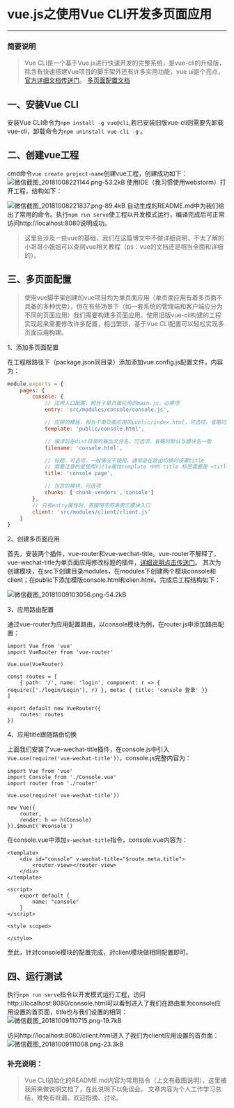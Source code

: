 # vue.js之使用Vue CLI开发多页面应用


---
### 简要说明
> Vue CLI是一个基于Vue.js进行快速开发的完整系统，是vue-cli的升级版，除含有快速搭建Vue项目的脚手架外还有许多实用功能，vue ui是个亮点，[官方详细文档传送门](https://cli.vuejs.org/zh/guide)。
[多页面配置文档](https://cli.vuejs.org/zh/config/#pages)

## 一、安装Vue CLI
安装Vue CLI命令为`npm install -g vue@cli`,若已安装旧版vue-cli则需要先卸载vue-cli，卸载命令为`npm uninstall vue-cli -g` 。

## 二、创建vue工程
cmd命令`vue create project-name`创建vue工程，创建成功如下：
![微信截图_20181008221144.png-53.2kB][1]
使用IDE（我习惯使用webstorm）打开工程，结构如下：

![微信截图_20181008221837.png-89.4kB][2]
自动生成的README.md中为我们给出了常用的命令。执行`npm run serve`使工程以开发模式运行，编译完成后可正常访问http://localhost:8080说明成功。
> 这里会涉及一些vue的基础，我们在这篇博文中不做详细说明，不太了解的小哥哥小姐姐可以查阅vue相关教程（ps：vue的文档还是相当全面和详细的）。

## 三、多页面配置
> 使用vue脚手架创建的vue项目均为单页面应用（单页面应用有着多页面不具备的多种优势），但在有些场景下（如一套系统的管理端和客户端应分为不同的页面应用）我们需要构建多页面应用。使用旧版vue-cli构建的工程实现起来需要修改许多配置，相当繁琐，基于Vue CLI配置可以轻松实现多页面应用构建。

1、添加多页面配置

在工程根路径下（package.json同目录）添加添加vue.config.js配置文件，内容为：
```js
module.exports = {
    pages: {
        console: {
            // 应用入口配置，相当于单页面应用的main.js，必需项
            entry: 'src/modules/console/console.js',

            // 应用的模版，相当于单页面应用的public/index.html，可选项，省略时默认与模块名一致
            template: 'public/console.html',

            // 编译后在dist目录的输出文件名，可选项，省略时默认与模块名一致
            filename: 'console.html',

            // 标题，可选项，一般情况不使用，通常是在路由切换时设置title
            // 需要注意的是使用title属性template 中的 title 标签需要是 <title><%= htmlWebpackPlugin.options.title %></title>
            title: 'console page',

            // 包含的模块，可选项
            chunks: ['chunk-vendors','console']
        },
        // 只有entry属性时，直接用字符串表示模块入口
        client: 'src/modules/client/client.js'
    }
}
```

2、创建多页面应用

首先，安装两个插件，vue-router和vue-wechat-title。vue-router不解释了，vue-wechat-title为单页面应用修改标题的插件，[详细说明点击传送门](https://www.npmjs.com/package/vue-wechat-title)。
其次为创建模块，在src下创建目录modules，在modules下创建两个模块console和client；在public下添加模版console.html和clien.html。完成后工程结构如下：

![微信截图_20181009103056.png-54.2kB][3]

3、应用路由配置

通过vue-router为应用配置路由，以console模块为例，在router.js中添加路由配置：
```
import Vue from 'vue'
import VueRouter from 'vue-router'

Vue.use(VueRouter)

const routes = [
    { path: '/', name: 'login', component: r => { require(['./login/Login'], r) }, meta: { title: 'console 登录' }}
]

export default new VueRouter({
    routes: routes
})
```

4、应用title跟随路由切换

上面我们安装了vue-wechat-title插件，在console.js中引入`Vue.use(require('vue-wechat-title'))`，console.js完整内容为：
```
import Vue from 'vue'
import Console from './Console.vue'
import router from './router'

Vue.use(require('vue-wechat-title'))

new Vue({
    router,
    render: h => h(Console)
}).$mount('#console')
```
在console.vue中添加`v-wechat-title`指令，console.vue内容为：
```
<template>
    <div id="console" v-wechat-title="$route.meta.title">
        <router-view></router-view>
    </div>
</template>

<script>
    export default {
        name: "console"
    }
</script>

<style scoped>

</style>
```
至此，针对console模块的配置完成，对client模块做相同配置即可。
## 四、运行测试
执行`npm run serve`指令以开发模式运行工程，访问http://localhost:8080/console.html可以看到进入了我们在路由里为console应用设置的首页面，title也与我们设置的相同：
![微信截图_20181009110715.png-19.7kB][4]

访问http://localhost:8080/client.html进入了我们为client应用设置的首页面：
![微信截图_20181009111008.png-23.3kB][5]

### 补充说明：
> Vue CLI初始化的README.md内容为常用指令（上文有截图说明），这里被我用来做说明文档了，在此说明下以免误会。
文章内容为个人工作学习总结，难免有纰漏，欢迎指摘、讨论。

  [1]: http://static.zybuluo.com/louie-001/qlph33jyj30mldmynd4f6ive/%E5%BE%AE%E4%BF%A1%E6%88%AA%E5%9B%BE_20181008221144.png
  [2]: http://static.zybuluo.com/louie-001/mqwnnz344t5z3bzsv6tuae4t/%E5%BE%AE%E4%BF%A1%E6%88%AA%E5%9B%BE_20181008221837.png
  [3]: http://static.zybuluo.com/louie-001/dvr0506t5882rl3jk2e7n0uy/%E5%BE%AE%E4%BF%A1%E6%88%AA%E5%9B%BE_20181009103056.png
  [4]: http://static.zybuluo.com/louie-001/6a28jsgq4njodvvzzmgnpfy2/%E5%BE%AE%E4%BF%A1%E6%88%AA%E5%9B%BE_20181009110715.png
  [5]: http://static.zybuluo.com/louie-001/s6pk8gdr4n99qwefdube4jpn/%E5%BE%AE%E4%BF%A1%E6%88%AA%E5%9B%BE_20181009111008.png